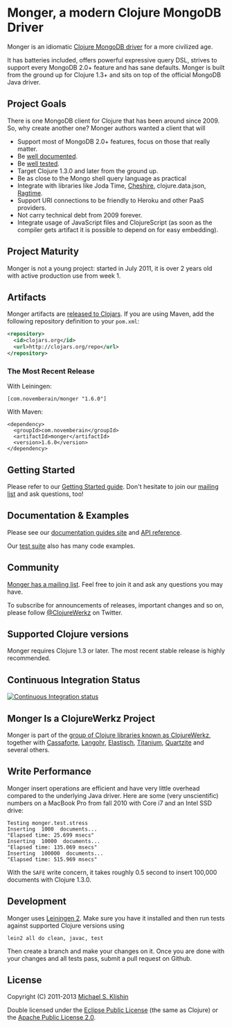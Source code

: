 # Monger, a modern Clojure MongoDB Driver

Monger is an idiomatic [Clojure MongoDB driver](http://clojuremongodb.info) for a more civilized age.

It has batteries included, offers powerful expressive query DSL, strives to support every MongoDB 2.0+ feature and has sane defaults. Monger is built from the
ground up for Clojure 1.3+ and sits on top of the official MongoDB Java driver.


## Project Goals

There is one MongoDB client for Clojure that has been around since 2009. So, why create another one? Monger authors
wanted a client that will

 * Support most of MongoDB 2.0+ features, focus on those that really matter.
 * Be [well documented](http://clojuremongodb.info).
 * Be [well tested](https://github.com/michaelklishin/monger/tree/master/test/monger/test).
 * Target Clojure 1.3.0 and later from the ground up.
 * Be as close to the Mongo shell query language as practical
 * Integrate with libraries like Joda Time, [Cheshire](https://github.com/dakrone/cheshire), clojure.data.json, [Ragtime](https://github.com/weavejester/ragtime).
 * Support URI connections to be friendly to Heroku and other PaaS providers.
 * Not carry technical debt from 2009 forever.
 * Integrate usage of JavaScript files and ClojureScript (as soon as the compiler gets artifact it is possible to depend on for easy embedding).



## Project Maturity

Monger is not a young project: started in July 2011, it is over 2
years old with active production use from week 1.


## Artifacts

Monger artifacts are [released to
Clojars](https://clojars.org/com.novemberain/monger). If you are using
Maven, add the following repository definition to your `pom.xml`:

``` xml
<repository>
  <id>clojars.org</id>
  <url>http://clojars.org/repo</url>
</repository>
```

### The Most Recent Release

With Leiningen:

    [com.novemberain/monger "1.6.0"]

With Maven:

    <dependency>
      <groupId>com.novemberain</groupId>
      <artifactId>monger</artifactId>
      <version>1.6.0</version>
    </dependency>



## Getting Started

Please refer to our [Getting Started
guide](http://clojuremongodb.info/articles/getting_started.html). Don't
hesitate to join our [mailing
list](https://groups.google.com/forum/#!forum/clojure-mongodb) and ask
questions, too!


## Documentation & Examples

Please see our [documentation guides
site](http://clojuremongodb.info/) and [API
reference](http://reference.clojuremongodb.info).

Our [test
suite](https://github.com/michaelklishin/monger/tree/master/test/monger/test)
also has many code examples.


## Community

[Monger has a mailing
list](https://groups.google.com/forum/#!forum/clojure-mongodb). Feel
free to join it and ask any questions you may have.

To subscribe for announcements of releases, important changes and so
on, please follow [@ClojureWerkz](https://twitter.com/#!/clojurewerkz)
on Twitter.


## Supported Clojure versions

Monger requires Clojure 1.3 or later. The most recent
stable release is highly recommended.


## Continuous Integration Status

[![Continuous Integration status](https://secure.travis-ci.org/michaelklishin/monger.png)](http://travis-ci.org/michaelklishin/monger)



## Monger Is a ClojureWerkz Project

Monger is part of the [group of Clojure libraries known as ClojureWerkz](http://clojurewerkz.org), together with
[Cassaforte](http://clojurecassandra.info), [Langohr](http://clojurerabbitmq.info), [Elastisch](http://clojureelasticsearch.info), [Titanium](http://titanium.clojurewerkz.org), [Quartzite](http://clojurequartz.info) and several others.


## Write Performance

Monger insert operations are efficient and have very little overhead compared to the underlying Java driver. Here
are some (very unscientific) numbers on a MacBook Pro from fall 2010 with Core i7 and an Intel SSD drive:

```
Testing monger.test.stress
Inserting  1000  documents...
"Elapsed time: 25.699 msecs"
Inserting  10000  documents...
"Elapsed time: 135.069 msecs"
Inserting  100000  documents...
"Elapsed time: 515.969 msecs"
```

With the `SAFE` write concern, it takes roughly 0.5 second to insert 100,000 documents with Clojure 1.3.0.



## Development

Monger uses [Leiningen 2](https://github.com/technomancy/leiningen/blob/master/doc/TUTORIAL.md). Make sure you have it installed and then run tests against
supported Clojure versions using

    lein2 all do clean, javac, test

Then create a branch and make your changes on it. Once you are done with your changes and all tests pass, submit a pull request
on Github.



## License

Copyright (C) 2011-2013 [Michael S. Klishin](http://twitter.com/michaelklishin)

Double licensed under the [Eclipse Public License](http://www.eclipse.org/legal/epl-v10.html) (the same as Clojure) or
the [Apache Public License 2.0](http://www.apache.org/licenses/LICENSE-2.0.html).
